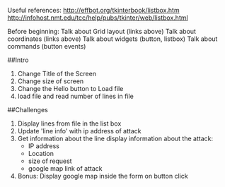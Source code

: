 Useful references:
http://effbot.org/tkinterbook/listbox.htm
http://infohost.nmt.edu/tcc/help/pubs/tkinter/web/listbox.html

Before beginning:
Talk about Grid layout (links above)
Talk about coordinates (links above)
Talk about widgets (button, listbox)
Talk about commands (button events)

##Intro
1. Change Title of the Screen
2. Change size of screen
3. Change the Hello button to Load file
4. load file and read number of lines in file

##Challenges
1. Display lines from file in the list box
2. Update 'line info' with ip address of attack
3. Get information about the line display information about the attack:
	- IP address
	- Location 
	- size of request
	- google map link of attack
4. Bonus: Display google map inside the form on button click